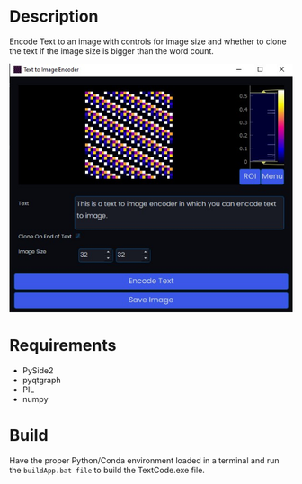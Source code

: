 # Description
Encode Text to an image with controls for image size and whether to clone the text if the image size is bigger than the word count.

![textToImageEncoder.jpg](textToImageEncoder.jpg)

# Requirements
- PySide2
- pyqtgraph
- PIL
- numpy

# Build
Have the proper Python/Conda environment loaded in a terminal and run the ```buildApp.bat file``` to build the TextCode.exe file.

